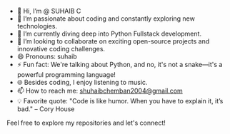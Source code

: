 - 👋 Hi, I’m @ SUHAIB C
- 👀 I’m passionate about coding and constantly exploring new technologies.
- 🌱 I’m currently diving deep into Python Fullstack development.
- 💞️ I’m looking to collaborate on exciting open-source projects and innovative coding challenges.
- 😄 Pronouns: suhaib
- ⚡ Fun fact: We're talking about Python, and no, it's not a snake—it's a powerful programming language!
- 🌐 Besides coding, I enjoy listening to music.
- 📫 How to reach me: shuhaibchemban2004@gmail.com
- 💡 Favorite quote: "Code is like humor. When you have to explain it, it’s bad." – Cory House

Feel free to explore my repositories and let's connect!
